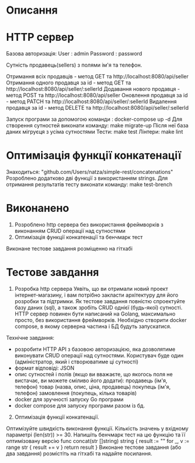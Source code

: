 # Описання
# HTTP сервер
 Базова авторизація:
 User : admin
 Password : password

 Сутність продавець(sellers) з полями ім'я та телефон.
 
 Отримання всіх продавців - метод GET та http://localhost:8080/api/seller
 Отримання одного продавця за id - метод GET та http://localhost:8080/api/seller/:sellerId
 Додавання нового продавця - метод POST та http://localhost:8080/api/seller
 Оновлення продавця за id - метод PATCH та http://localhost:8080/api/seller/:sellerId
 Видалення продавця за id - метод DELETE та http://localhost:8080/api/seller/:sellerId

 Запуск програми за допомогою команди :
 docker-compose up -d 
 Для створення сутностей виконати команду:
  make migrate-up
  Після неї база даних мігруєця з усіма сутностями
  Тести: 
  make test
  Лінтери:
  make lint

# Оптимізація функції конкатенації
Знаходиться: "github.com/Users/natza/simple-rest/concatenations"
Розроблено додатково дві функції з використанням strings. Для отримання результатів тесту виконати команду:
make test-brench

# Виконанено
1. Розроблено http сервера без використання фреймворків з виконанням CRUD операції над сутностями 
2. Оптимізація функції конкатенації та бенчмарк тест

Виконане тестове завдання розміщенно на гітхабі

# Тестове завдання

1. Розробка http сервера
Уявіть, що ви отримали новий проект інтернет-магазину, і вам потрібно закласти архітектуру для його розробки та підтримки. Як тестове завдання повністю спроектуйте базу даних (sql), а також зробіть CRUD однієї (будь-якої) сутності. 
HTTP сервер повинен бути написаний на Golang, максимально просто, без використання фреймворків. 
Необхідно створити docker compose, в якому серверна частина і БД будуть запускатися. 

Технічне завдання:
- розробити HTTP API з базовою авторизацією, яка дозволятиме виконувати CRUD операції над сутностями. Користувач буде один (адміністратор,
який і створюватиме ці сутності)
- формат відповіді: JSON
- опис сутностей і полів (якщо ви вважаєте, що якогось поля не вистачає, ви можете сміливо його додати):
   продавець (ім'я, телефон)
   товар (назва, опис, ціна, продавець)
   покупець (ім'я, телефон)
   замовлення (покупець, кілька товарів)
- docker для зручності запуску Go програми
- docker compose для запуску програми разом із бд.

2. Оптимізація функції конкатенації.

Оптимізуйте швидкість виконання функції. Кількість значень у вхідному параметрі (len(str)) >= 30.
Напишіть бенчмарк тест на цю функцію та її оптимізовану версію
func concat(str []string) string  {
    result := ""
    for _, v := range str {
        result += v
    }
    return result
}
Виконане тестове завдання (або два завдання) розмістіть на гітхабі та надайте посилання. 

